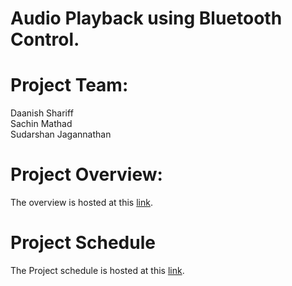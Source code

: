 # Audio Playback using Bluetooth Control.

# Project Team:
Daanish Shariff \
Sachin Mathad \
Sudarshan Jagannathan 

# Project Overview:
The overview is hosted at this [link](https://github.com/sachininja/final-project-SachinMathad/wiki/Project-Overview).

# Project Schedule
The Project schedule is hosted at this [link](https://github.com/users/sachininja/projects/1/views/1?groupedBy%5BcolumnId%5D=39014094).
